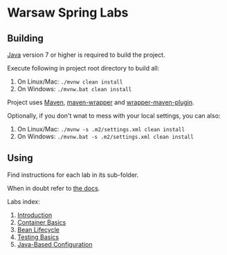 # Warsaw Spring Labs

## Building

[Java][1] version 7 or higher is required to build the project.

Execute following in project root directory to build all:

 1. On Linux/Mac: `./mvnw clean install`
 2. On Windows: `./mvnw.bat clean install`

Project uses [Maven][1], [maven-wrapper][2] and [wrapper-maven-plugin][3].

Optionally, if you don't wnat to mess with your local settings, you can also:

 1. On Linux/Mac: `./mvnw -s .m2/settings.xml clean install`
 2. On Windows: `./mvnw.bat -s .m2/settings.xml clean install`

## Using

Find instructions for each lab in its sub-folder.

When in doubt refer to [the docs][5].

Labs index:

 1. [Introduction](lab01)
 2. [Container Basics](lab02)
 3. [Bean Lifecycle](lab03)
 4. [Testing Basics](lab04)
 5. [Java-Based Configuration](lab05)

 [1]: http://www.oracle.com/technetwork/java/javase/downloads/index.html
 [2]: http://maven.apache.org
 [3]: https://github.com/bdemers/maven-wrapper
 [4]: https://github.com/rimerosolutions/maven-wrapper/wiki/Maven-Goals
 [5]: http://docs.spring.io/spring/docs/3.2.5.RELEASE/spring-framework-reference/html

